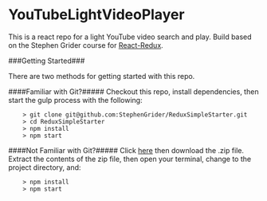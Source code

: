 # YouTubeLightVideoPlayer

This is a react repo for a light YouTube video search and play.
Build based on the  Stephen Grider course for [React-Redux](https://www.udemy.com/react-redux/).

###Getting Started###

There are two methods for getting started with this repo.

####Familiar with Git?#####
Checkout this repo, install dependencies, then start the gulp process with the following:

```
	> git clone git@github.com:StephenGrider/ReduxSimpleStarter.git
	> cd ReduxSimpleStarter
	> npm install
	> npm start
```

####Not Familiar with Git?#####
Click [here](https://codeload.github.com/yaniv-l/YouTubeLightVideoPlayer/zip/master) then download the .zip file.  Extract the contents of the zip file, then open your terminal, change to the project directory, and:

```
	> npm install
	> npm start
```
